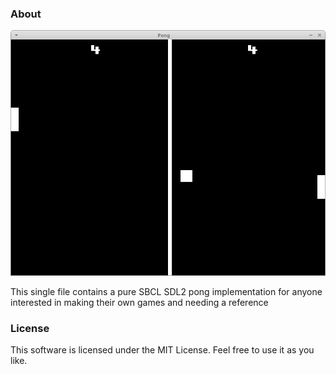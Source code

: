 ### About
![Pong](https://github.com/majorendian/sbcl-pong/blob/master/pong.png)


This single file contains a pure SBCL SDL2 pong implementation for anyone interested in making
their own games and needing a reference

### License
This software is licensed under the MIT License. Feel free to use it as you like.
